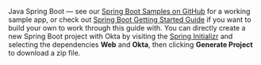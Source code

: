 Java Spring Boot &mdash; see our [Spring Boot Samples on GitHub](https://github.com/okta/samples-java-spring/tree/master/okta-hosted-login) for a working sample app, or check out [Spring Boot Getting Started Guide](https://spring.io/guides/gs/spring-boot/) if you want to build your own to work through this guide with. You can directly create a new Spring Boot project with Okta by visiting the [Spring Initializr](https://start.spring.io) and selecting the dependencies **Web** and **Okta**, then clicking **Generate Project** to download a zip file.